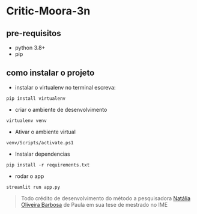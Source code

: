 # Critic-Moora-3n

## pre-requisitos
- python 3.8+
- pip


## como instalar o projeto

- instalar o virtualenv
no terminal escreva:
```
pip install virtualenv
```

- criar o ambiente de desenvolvimento
```
virtualenv venv
```
- Ativar o ambiente virtual
```
venv/Scripts/activate.ps1
```
- Instalar dependencias
```
pip install -r requirements.txt
```
-  rodar o app
```
streamlit run app.py
```

> Todo crédito de desenvolvimento do método a pesquisadora [Natália Oliveira Barbosa](https://www.linkedin.com/in/nat%C3%A1lia-barbosa/) de Paula em sua tese de mestrado  no IME 